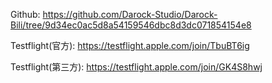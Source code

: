 Github: https://github.com/Darock-Studio/Darock-Bili/tree/9d34ec0ac5d8a54159546dbc8d3dc071854154e8

Testflight(官方): https://testflight.apple.com/join/TbuBT6ig

Testflight(第三方): 
https://testflight.apple.com/join/GK4S8hwj